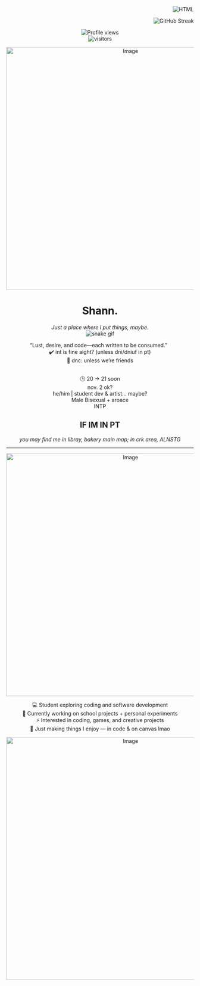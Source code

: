 <div align="right"
 
![HTML](https://img.shields.io/badge/-HTML-EB5E28?style=for-the-badge&logo=html5&logoColor=white)

 ![GitHub Streak](https://github-readme-streak-stats.herokuapp.com/?user=IntoxicatingLust&theme=tokyonight&hide_border=true)
 
</div>

<div align="center">

![Profile views](https://komarev.com/ghpvc/?username=IntoxicatingLust&color=red&style=flat-square) <br> ![visitors](https://visitor-badge.laobi.icu/badge?page_id=IntoxicatingLust.IntoxicatingLust&left_color=red&right_color=black)
 
<img width="652" height="652" alt="Image" src="https://github.com/user-attachments/assets/9e3f777b-8cb1-499b-88b6-fb3c6d4f6765" /> 

# Shann.
*Just a place where I put things, maybe.*  
![snake gif](https://github.com/IntoxicatingLust/IntoxicatingLust/blob/output/github-contribution-grid-snake.svg)

“Lust, desire, and code—each written to be consumed.”
&nbsp;  
✔️ int is fine aight? (unless dni/dniuf in pt)  
🚫 dnc: unless we’re friends  
&nbsp;  

🕒 20 → 21 soon
<br>
nov. 2 ok? 
<br>
he/him | student dev & artist... maybe?  
Male
Bisexual + aroace<br>
INTP

## IF IM IN PT
*you may find me in libray, bakery* 
*main map; in crk area, ALNSTG*

---

<img width="652" height="652" alt="Image" src="https://github.com/user-attachments/assets/4062b8a8-0737-47a3-a803-8dd9f179953c" />

💻 Student exploring coding and software development  
🚀 Currently working on school projects + personal experiments  
⚡ Interested in coding, games, and creative projects  
🌙 Just making things I enjoy — in code & on canvas lmao  

<img width="652" height="652" alt="Image" src="https://github.com/user-attachments/assets/92ca7eb3-b518-455c-97ec-2c265f3f2311" />
</div>


